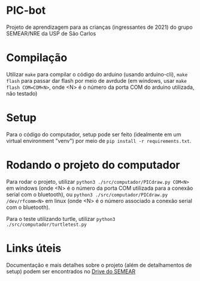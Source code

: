 # PIC-bot
Projeto de aprendizagem para as crianças (ingressantes de 2021) do grupo SEMEAR/NRE da USP de São Carlos

# Compilação
Utilizar `make` para compilar o código do arduino (usando arduino-cli), `make flash` para passar dar flash por meio de avrdude (em windows, usar `make flash COM=COM<N>`, onde \<N\> é o número da porta COM do arduino utilizada, não testado)

# Setup
Para o código do computador, setup pode ser feito (idealmente em um virtual environment "venv") por meio de `pip install -r requirements.txt`.

# Rodando o projeto do computador
Para rodar o projeto, utilizar `python3 ./src/computador/PICdraw.py COM<N>` em windows (onde \<N\> é o número da porta COM utilizada para a conexão serial com o bluetooth), ou `python3 ./src/computador/PICdraw.py /dev/rfcomm<N>` em linux (onde \<N\> é o número associado a conexão serial com o bluetooth).

Para o teste utilizando turtle, utilizar `python3 ./src/computador/turtletest.py`

# Links úteis
Documentação e mais detalhes sobre o projeto (além de detalhamentos de setup) podem ser encontrados no [Drive do SEMEAR](https://drive.google.com/drive/folders/1vWqnM74xSp67X4y8V2mQ4u67FO98yd9W?usp=sharing)


